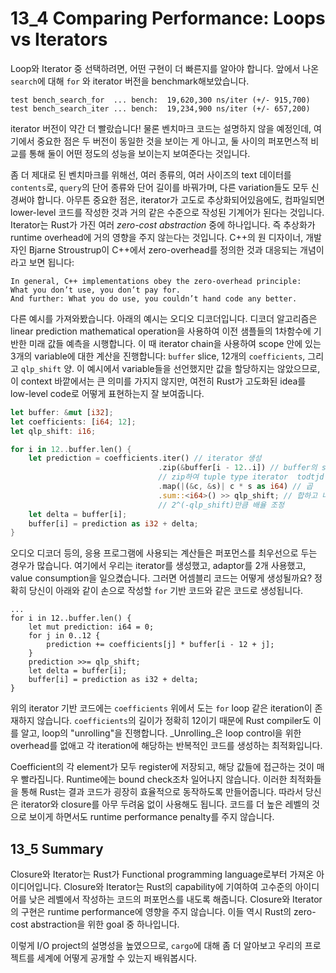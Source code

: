 # 13_4 Comparing Performance: Loops vs Iterators

Loop와 Iterator 중 선택하려면, 어떤 구현이 더 빠른지를 알아야 합니다.
앞에서 나온 `search`에 대해 `for` 와 iterator 버전을 benchmark해보았습니다.

```text
test bench_search_for  ... bench:  19,620,300 ns/iter (+/- 915,700)
test bench_search_iter ... bench:  19,234,900 ns/iter (+/- 657,200)
```

iterator 버전이 약간 더 빨랐습니다! 물론 벤치마크 코드는 설명하지 않을 예정인데,
여기에서 중요한 점은 두 버전이 동일한 것을 보이는 게 아니고, 둘 사이의
퍼포먼스적 비교를 통해 둘이 어떤 정도의 성능을 보이는지 보여준다는 것입니다.

좀 더 제대로 된 벤치마크를 위해선, 여러 종류의, 여러 사이즈의 text 데이터를
`contents`로, `query`의 단어 종류와 단어 길이를 바꿔가며, 다른 variation들도
모두 신경써야 합니다.
아무튼 중요한 점은, iterator가 고도로 추상화되어있음에도, 컴파일되면 lower-level
코드를 작성한 것과 거의 같은 수준으로 작성된 기계어가 된다는 것입니다.
Iterator는 Rust가 가진 여러 _zero-cost abstraction_ 중에 하나입니다. 즉 추상화가
runtime overhead에 거의 영향을 주지 않는다는 것입니다. C++의 원 디자이너,
개발자인 Bjarne Stroustrup이 C++에서 zero-overhead를 정의한 것과 대응되는
개념이라고 보면 됩니다:

```text
In general, C++ implementations obey the zero-overhead principle:
What you don’t use, you don’t pay for.
And further: What you do use, you couldn’t hand code any better.
```

다른 예시를 가져와봤습니다. 아래의 예시는 오디오 디코더입니다.
디코더 알고리즘은 linear prediction mathematical operation을 사용하여 이전
샘플들의 1차함수에 기반한 미래 값들 예측을 시행합니다.
이 때 iterator chain을 사용하여 scope 안에 있는 3개의 variable에 대한 계산을
진행합니다: `buffer` slice, 12개의 `coefficients`, 그리고 `qlp_shift` 양.
이 예시에서 variable들을 선언했지만 값을 할당하지는 않았으므로, 이 context
바깥에서는 큰 의미를 가지지 않지만, 여전히 Rust가 고도화된 idea를 low-level
code로 어떻게 표현하는지 잘 보여줍니다.

```rust
let buffer: &mut [i32];
let coefficients: [i64; 12];
let qlp_shift: i16;

for i in 12..buffer.len() {
    let prediction = coefficients.iter() // iterator 생성
                                 .zip(&buffer[i - 12..i]) // buffer의 slice와
                                 // zip하여 tuple type iterator  todtjd
                                 .map(|(&c, &s)| c * s as i64) // 곱
                                 .sum::<i64>() >> qlp_shift; // 합하고 나서,
                                 // 2^(-qlp_shift)만큼 배율 조정
    let delta = buffer[i];
    buffer[i] = prediction as i32 + delta;
}
```

오디오 디코더 등의, 응용 프로그램에 사용되는 계산들은 퍼포먼스를 최우선으로 두는
경우가 많습니다.
여기에서 우리는 iterator를 생성했고, adaptor를 2개 사용했고, value consumption을
일으켰습니다. 그러면 어셈블리 코드는 어떻게 생성될까요?
정확히 당신이 아래와 같이 손으로 작성할 `for` 기반 코드와 같은 코드로 생성됩니다.
```
...
for i in 12..buffer.len() {
    let mut prediction: i64 = 0;
    for j in 0..12 {
        prediction += coefficients[j] * buffer[i - 12 + j];
    }
    prediction >>= qlp_shift;
    let delta = buffer[i];
    buffer[i] = prediction as i32 + delta;
}
```

위의 iterator 기반 코드에는 `coefficients` 위에서 도는 `for` loop 같은
iteration이 존재하지 않습니다. `coefficients`의 길이가 정확히 12이기 때문에 Rust
compiler도 이를 알고, loop의  "unrolling"을 진행합니다. _Unrolling_은 loop
control을 위한 overhead를 없애고 각 iteration에 해당하는 반복적인 코드를
생성하는 최적화입니다.

Coefficient의 각 element가 모두 register에 저장되고, 해당 값들에 접근하는 것이
매우 빨라집니다.
Runtime에는 bound check조차 일어나지 않습니다.
이러한 최적화들을 통해 Rust는 결과 코드가 굉장히 효율적으로 동작하도록
만들어줍니다.
따라서 당신은 iterator와 closure를 아무 두려움 없이 사용해도 됩니다. 코드를 더
높은 레벨의 것으로 보이게 하면서도 runtime performance penalty를 주지 않습니다.

## 13_5 Summary

Closure와 Iterator는 Rust가 Functional programming language로부터 가져온
아이디어입니다.
Closure와 Iterator는 Rust의 capability에 기여하여 고수준의 아이디어를 낮은
레벨에서 작성하는 코드의 퍼포먼스를 내도록 해줍니다.
Closure와 Iterator의 구현은 runtime performance에 영향을 주지 않습니다. 이들
역시 Rust의 zero-cost abstraction을 위한 goal 중 하나입니다.

이렇게 I/O project의 설명성을 높였으므로, `cargo`에 대해 좀 더 알아보고 우리의
프로젝트를 세계에 어떻게 공개할 수 있는지 배워봅시다.
